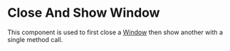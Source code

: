 # Close And Show Window
This component is used to first close a [Window](window.md) then show another with a single method call.
